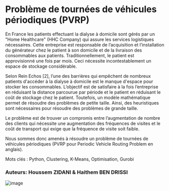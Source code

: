 # Problème de tournées de véhicules périodiques (PVRP)

En France les patients effectuant la dialyse à domicile sont gérés par un "Home Healthcare" (HHC Company)
qui assure les services logistiques nécessaires. Cette entreprise est responsable de l’acquisition et l’installation
du générateur chez le patient à son domicile et de la livraison des consommables aux patients. Traditionnellement,
le patient est approvisionné une fois par mois. Ceci nécessite incontestablement un espace de stockage considérable.

Selon Rein Echos [2], l’une des barrières qui empêchent de nombreux patients d'accéder à la dialyse à domicile est le manque
d'espace pour stocker les consommables.
L’objectif est de satisfaire à la fois l’entreprise en réduisant la distance parcourue par période et le patient en réduisant
le coût de stockage chez le patient.
Toutefois, un modèle mathématique permet de résoudre des problèmes de petite taille. Ainsi, des heuristiques sont nécessaires
pour résoudre des problèmes de grande taille.

Le problème est de trouver un compromis entre l’augmentation de nombre des clients qui nécessite une augmentation des fréquences
de visites et le coût de transport qui exige que la fréquence de visite soit faible.

Nous sommes donc amenés à résoudre un problème de tournées de véhicules périodiques (PVRP pour Periodic Vehicle Routing Problem
en anglais).

Mots clés : Python, Clustering, K-Means, Optimisation, Gurobi

### Auteurs: Houssem ZIDANI & Haithem BEN DRISSI

![image](https://user-images.githubusercontent.com/57875839/182021140-fc50889b-d857-47c7-a2f5-18a527b41d1d.png)


